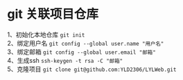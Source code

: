 # git 关联项目仓库
1、初始化本地仓库 `git init`<br>
2、绑定用户名 `git config --global user.name "用户名"`<br>
3、绑定邮箱 `git config --global user.email "邮箱"`<br>
4、生成ssh `ssh-keygen -t rsa -C "邮箱"`<br>
5、克隆项目 `git clone git@github.com:YLD2306/LYLWeb.git`<br>
